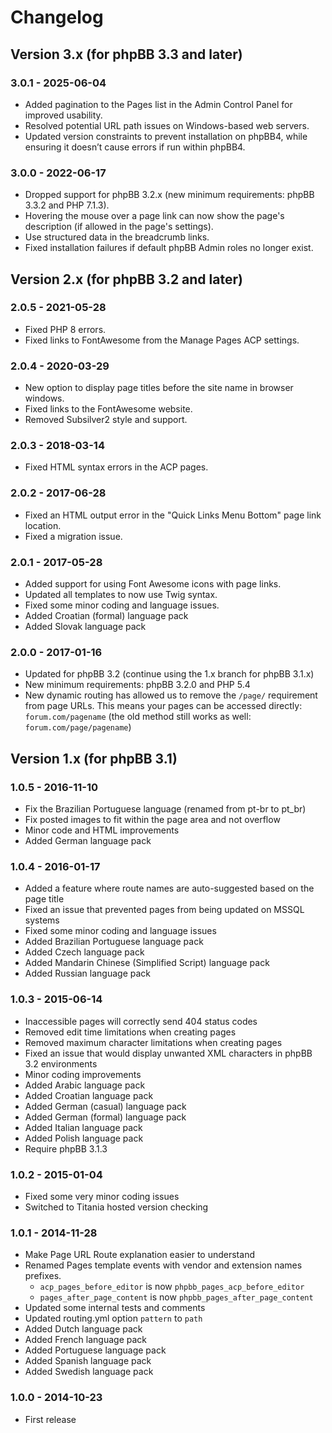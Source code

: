 # Changelog

## Version 3.x (for phpBB 3.3 and later)

### 3.0.1 - 2025-06-04

- Added pagination to the Pages list in the Admin Control Panel for improved usability.
- Resolved potential URL path issues on Windows-based web servers.
- Updated version constraints to prevent installation on phpBB4, while ensuring it doesn’t cause errors if run within phpBB4.

### 3.0.0 - 2022-06-17

- Dropped support for phpBB 3.2.x (new minimum requirements: phpBB 3.3.2 and PHP 7.1.3).
- Hovering the mouse over a page link can now show the page's description (if allowed in the page's settings).
- Use structured data in the breadcrumb links.
- Fixed installation failures if default phpBB Admin roles no longer exist.

## Version 2.x (for phpBB 3.2 and later)

### 2.0.5 - 2021-05-28

- Fixed PHP 8 errors.
- Fixed links to FontAwesome from the Manage Pages ACP settings.

### 2.0.4 - 2020-03-29

- New option to display page titles before the site name in browser windows.
- Fixed links to the FontAwesome website.
- Removed Subsilver2 style and support.

### 2.0.3 - 2018-03-14

- Fixed HTML syntax errors in the ACP pages.

### 2.0.2 - 2017-06-28

- Fixed an HTML output error in the "Quick Links Menu Bottom" page link location.
- Fixed a migration issue.

### 2.0.1 - 2017-05-28

- Added support for using Font Awesome icons with page links.
- Updated all templates to now use Twig syntax.
- Fixed some minor coding and language issues.
- Added Croatian (formal) language pack
- Added Slovak language pack

### 2.0.0 - 2017-01-16

- Updated for phpBB 3.2 (continue using the 1.x branch for phpBB 3.1.x)
- New minimum requirements: phpBB 3.2.0 and PHP 5.4
- New dynamic routing has allowed us to remove the `/page/` requirement from page URLs. This means your pages can be accessed directly: `forum.com/pagename` (the old method still works as well: `forum.com/page/pagename`)

## Version 1.x (for phpBB 3.1)

### 1.0.5 - 2016-11-10

- Fix the Brazilian Portuguese language (renamed from pt-br to pt_br)
- Fix posted images to fit within the page area and not overflow
- Minor code and HTML improvements
- Added German language pack

### 1.0.4 - 2016-01-17

- Added a feature where route names are auto-suggested based on the page title
- Fixed an issue that prevented pages from being updated on MSSQL systems
- Fixed some minor coding and language issues
- Added Brazilian Portuguese language pack
- Added Czech language pack
- Added Mandarin Chinese (Simplified Script) language pack
- Added Russian language pack

### 1.0.3 - 2015-06-14

- Inaccessible pages will correctly send 404 status codes
- Removed edit time limitations when creating pages
- Removed maximum character limitations when creating pages
- Fixed an issue that would display unwanted XML characters in phpBB 3.2 environments
- Minor coding improvements
- Added Arabic language pack
- Added Croatian language pack
- Added German (casual) language pack
- Added German (formal) language pack
- Added Italian language pack
- Added Polish language pack
- Require phpBB 3.1.3

### 1.0.2 - 2015-01-04

- Fixed some very minor coding issues
- Switched to Titania hosted version checking

### 1.0.1 - 2014-11-28

- Make Page URL Route explanation easier to understand
- Renamed Pages template events with vendor and extension names prefixes.
	- `acp_pages_before_editor` is now `phpbb_pages_acp_before_editor`
	- `pages_after_page_content` is now `phpbb_pages_after_page_content`
- Updated some internal tests and comments
- Updated routing.yml option `pattern` to `path`
- Added Dutch language pack
- Added French language pack
- Added Portuguese language pack
- Added Spanish language pack
- Added Swedish language pack

### 1.0.0 - 2014-10-23

- First release

